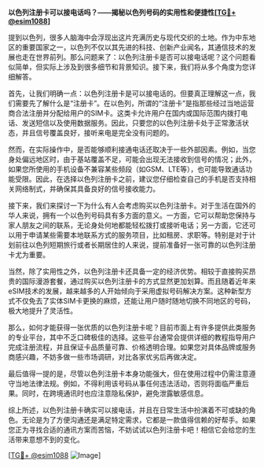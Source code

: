 **以色列注册卡可以接电话吗？——揭秘以色列号码的实用性和便捷性[[TG💪+ @esim1088](https://t.me/s/esim1088)]**

提到以色列，很多人脑海中会浮现出这片充满历史与现代交织的土地。作为中东地区的重要国家之一，以色列不仅以其先进的科技、创新产业闻名，其通信技术的发展也走在世界前列。那么问题来了：以色列注册卡是否可以接电话呢？这个问题看似简单，但实际上涉及到很多细节和背景知识。接下来，我们将从多个角度为您详细解答。

首先，让我们明确一点：以色列注册卡是可以接电话的。但要真正理解这一点，我们需要先了解什么是“注册卡”。在以色列，所谓的“注册卡”是指那些经过当地运营商合法注册并分配给用户的SIM卡。这类卡允许用户在国内或国际范围内拨打电话、发送短信以及使用数据服务。因此，只要您的以色列注册卡处于正常激活状态，并且信号覆盖良好，接听来电是完全没有问题的。

然而，在实际操作中，是否能够顺利接通电话还取决于一些外部因素。例如，当您身处偏远地区时，由于基站覆盖不足，可能会出现无法接收到信号的情况；此外，如果您所使用的手机设备不兼容某些频段（如GSM、LTE等），也可能导致通话功能受限。因此，在选择以色列注册卡之前，建议您仔细检查自己的手机是否支持相关网络制式，并确保其具备良好的信号接收能力。

接下来，我们来探讨一下为什么有人会考虑购买以色列注册卡。对于生活在国外的华人来说，拥有一个以色列号码具有多方面的意义。一方面，它可以帮助您保持与家人朋友之间的联系，无论身处何地都能轻松拨打或接听电话；另一方面，它还可以用于申请某些需要本地联系方式的服务项目，比如租房、求职等。特别是对于计划前往以色列短期旅行或者长期居住的人来说，提前准备好一张可靠的以色列注册卡尤为重要。

当然，除了实用性之外，以色列注册卡还具备一定的经济优势。相较于直接购买昂贵的国际漫游套餐，通过购买以色列注册卡的方式显然更加划算。而且随着近年来eSIM技术的发展，越来越多的人开始倾向于采用虚拟号码解决方案。这种新型方式不仅免去了实体SIM卡更换的麻烦，还能让用户随时随地切换不同地区的号码，极大地提升了灵活性。

那么，如何才能获得一张优质的以色列注册卡呢？目前市面上有许多提供此类服务的专业平台，其中不乏口碑极佳的选择。这些平台通常会提供详细的教程指导用户完成注册流程，并且保证卡品质量可靠、价格透明合理。如果您对具体品牌或服务商感兴趣，不妨多做一些市场调研，对比各家优劣后再做决定。

最后值得一提的是，尽管以色列注册卡本身功能强大，但在使用过程中仍需注意遵守当地法律法规。例如，不得利用该号码从事任何违法活动，否则将面临严重后果。同时，在跨境通讯时也应注意隐私保护，避免泄露敏感信息。

综上所述，以色列注册卡确实可以接电话，并且在日常生活中扮演着不可或缺的角色。无论是为了方便沟通还是满足特定需求，它都是一款值得信赖的好帮手。如果您正为寻找合适的通讯方案而苦恼，不妨试试以色列注册卡吧！相信它会给您的生活带来意想不到的变化。

[[TG💪+ @esim1088](https://t.me/s/esim1088) ![Image](https://i.postimg.cc/4NQfJmqS/Snipaste-2025-05-13-00-14-12.png)]